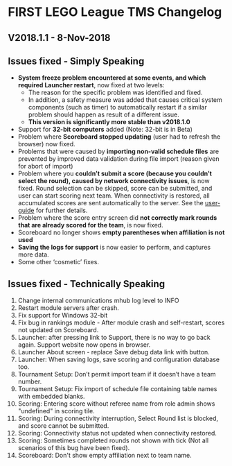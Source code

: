 # FIRST LEGO League TMS Changelog

## V2018.1.1 - 8-Nov-2018

## Issues fixed - Simply Speaking

- **System freeze problem encountered at some events, and which required Launcher restart**, now fixed at two levels:
  - The reason for the specific problem was identified and fixed.
  - In addition, a safety measure was added that causes critical system components (such as timer) to automatically restart if a similar problem should happen as result of a different issue.
  - **This version is significantly more stable than v2018.1.0**
- Support for **32-bit computers** added (Note: 32-bit is in Beta)
- Problem where **Scoreboard stopped updating** (user had to refresh the browser) now fixed.
- Problems that were caused by **importing non-valid schedule files** are prevented by improved data validation during file import (reason given for abort of import)
- Problem where you **couldn’t submit a score (because you couldn’t select the round), caused by network connectivity issues**, is now fixed. Round selection can be skipped, score can be submitted, and user can start scoring next team. When connectivity is restored, all accumulated scores are sent automatically to the server. See the [user-guide](https://github.com/FirstLegoLeague/Launcher/blob/user-guide/docs/userguide.md#bad-scores) for further details.
- Problem where the score entry screen did **not correctly mark rounds that are already scored for the team**, is now fixed.
- Scoreboard no longer shows **empty parentheses when affiliation is not used**
- **Saving the logs for support** is now easier to perform, and captures more data.
- Some other ‘cosmetic’ fixes.

## Issues fixed - Technically Speaking

1. Change internal communications mhub log level to INFO
1. Restart module servers after crash.
1. Fix support for Windows 32-bit
1. Fix bug in rankings module - After module crash and self-restart, scores not updated on Scoreboard.
1. Launcher: after pressing link to Support, there is no way to go back again. Support website now opens in browser.
1. Launcher About screen - replace Save debug data link with button.
1. Launcher: When saving logs, save scoring and configuration database too.
1. Tournament Setup: Don’t permit import team if it doesn’t have a team number.
1. Tournament Setup: Fix import of schedule file containing table names with embedded blanks.
1. Scoring: Entering score without referee name from role admin shows "undefined" in scoring tile.
1. Scoring: During connectivity interruption, Select Round list is blocked, and score cannot be submitted.
1. Scoring: Connectivity status not updated when connectivity restored.
1. Scoring: Sometimes completed rounds not shown with tick (Not all scenarios of this bug have been fixed).
1. Scoreboard: Don't show empty affiliation next to team name.
